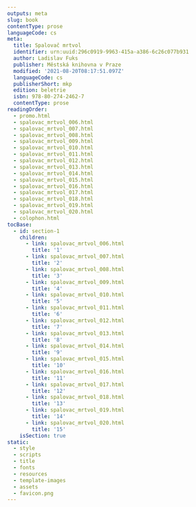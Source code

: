 ```yaml
---
outputs: meta
slug: book
contentType: prose
languageCode: cs
meta:
  title: Spalovač mrtvol
  identifier: urn:uuid:296c0919-9963-415a-a386-6c26c077b931
  author: Ladislav Fuks
  publisher: Městská knihovna v Praze
  modified: '2021-08-20T08:17:51.097Z'
  languageCode: cs
  publisherShort: mkp
  edition: beletrie
  isbn: 978-80-274-2462-7
  contentType: prose
readingOrder:
  - promo.html
  - spalovac_mrtvol_006.html
  - spalovac_mrtvol_007.html
  - spalovac_mrtvol_008.html
  - spalovac_mrtvol_009.html
  - spalovac_mrtvol_010.html
  - spalovac_mrtvol_011.html
  - spalovac_mrtvol_012.html
  - spalovac_mrtvol_013.html
  - spalovac_mrtvol_014.html
  - spalovac_mrtvol_015.html
  - spalovac_mrtvol_016.html
  - spalovac_mrtvol_017.html
  - spalovac_mrtvol_018.html
  - spalovac_mrtvol_019.html
  - spalovac_mrtvol_020.html
  - colophon.html
tocBase:
  - id: section-1
    children:
      - link: spalovac_mrtvol_006.html
        title: '1'
      - link: spalovac_mrtvol_007.html
        title: '2'
      - link: spalovac_mrtvol_008.html
        title: '3'
      - link: spalovac_mrtvol_009.html
        title: '4'
      - link: spalovac_mrtvol_010.html
        title: '5'
      - link: spalovac_mrtvol_011.html
        title: '6'
      - link: spalovac_mrtvol_012.html
        title: '7'
      - link: spalovac_mrtvol_013.html
        title: '8'
      - link: spalovac_mrtvol_014.html
        title: '9'
      - link: spalovac_mrtvol_015.html
        title: '10'
      - link: spalovac_mrtvol_016.html
        title: '11'
      - link: spalovac_mrtvol_017.html
        title: '12'
      - link: spalovac_mrtvol_018.html
        title: '13'
      - link: spalovac_mrtvol_019.html
        title: '14'
      - link: spalovac_mrtvol_020.html
        title: '15'
    isSection: true
static:
  - style
  - scripts
  - title
  - fonts
  - resources
  - template-images
  - assets
  - favicon.png
---
```

